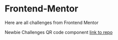 # Frontend-Mentor
Here are all challenges from Frontend Mentor

Newbie Challenges
QR code component [link to repo](qr-code-component)
